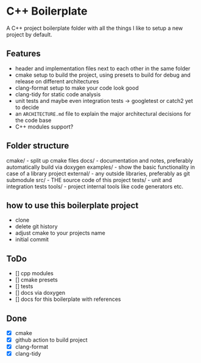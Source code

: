 # C++ Boilerplate

A C++ project boilerplate folder with all the things I like to setup a new project by default.

## Features

- header and implementation files next to each other in the same folder
- cmake setup to build the project, using presets to build for debug and release on different architectures
- clang-format setup to make your code look good
- clang-tidy for static code analysis
- unit tests and maybe even integration tests -> googletest or catch2 yet to decide
- an `ARCHITECTURE.md` file to explain the major architectural decisions for the code base
- C++ modules support?

## Folder structure

cmake/ - split up cmake files
docs/ - documentation and notes, preferably automatically build via doxygen
examples/ - show the basic functionality in case of a library project
external/ - any outside libraries, preferably as git submodule
src/ - THE source code of this project
tests/ - unit and integration tests
tools/ - project internal tools like code generators etc.

## how to use this boilerplate project

- clone
- delete git history
- adjust cmake to your projects name
- initial commit

## ToDo

- [] cpp modules
- [] cmake presets
- [] tests
- [] docs via doxygen
- [] docs for this boilerplate with references

## Done

- [x] cmake
- [X] github action to build project
- [x] clang-format
- [x] clang-tidy